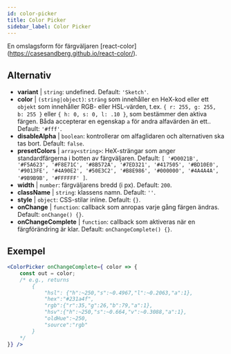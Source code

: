 ```yaml
---
id: color-picker
title: Color Picker
sidebar_label: Color Picker
---
```


En omslagsform för färgväljaren [react-color] (https://casesandberg.github.io/react-color/).

## Alternativ

* __variant__ | `string`: undefined. Default: `'Sketch'`.
* __color__ | `(string|object)`: `sträng` som innehåller en HeX-kod eller ett `objekt` som innehåller RGB- eller HSL-värden, t.ex. `{ r: 255, g: 255, b: 255 }` eller `{ h: 0, s: 0, l: .10 }`, som bestämmer den aktiva färgen. Båda accepterar en egenskap `a` för andra alfavärden än ett.. Default: `'#fff'`.
* __disableAlpha__ | `boolean`: kontrollerar om alfaglidaren och alternativen ska tas bort. Default: `false`.
* __presetColors__ | `array<string>`: HeX-strängar som anger standardfärgerna i botten av färgväljaren. Default: `[
  '#D0021B',
  '#F5A623',
  '#F8E71C',
  '#8B572A',
  '#7ED321',
  '#417505',
  '#BD10E0',
  '#9013FE',
  '#4A90E2',
  '#50E3C2',
  '#B8E986',
  '#000000',
  '#4A4A4A',
  '#9B9B9B',
  '#FFFFFF'
]`.
* __width__ | `number`: färgväljarens bredd (i px). Default: `200`.
* __className__ | `string`: klassens namn. Default: `''`.
* __style__ | `object`: CSS-stilar inline. Default: `{}`.
* __onChange__ | `function`: callback som anropas varje gång färgen ändras. Default: `onChange() {}`.
* __onChangeComplete__ | `function`: callback som aktiveras när en färgförändring är klar. Default: `onChangeComplete() {}`.


## Exempel

```jsx live
<ColorPicker onChangeComplete={ color => {
    const out = color;
    /* e.g., returns 
        {
            "hsl": {"h":~250,"s":~0.4967,"l":~0.2063,"a":1},
            "hex":"#231a4f",
            "rgb":{"r":35,"g":26,"b":79,"a":1},
            "hsv":{"h":~250,"s":~0.664,"v":~0.3088,"a":1},
            "oldHue":~250,
            "source":"rgb"
        }
    */
}} />
```

